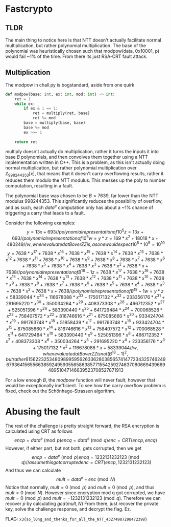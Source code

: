 # Fastcrypto

## TLDR
The main thing to notice here is that NTT doesn't actually facilitate normal multiplication, but rather polynomial multiplication. The base of the polynomial was heuristically chosen such that modpow(data, 0x10001, p) would fail ~1% of the time. From there its just RSA-CRT fault attack.

## Multiplication
The modpow in chall.py is bogstandard, aside from one quirk
```python
def modpow(base: int, ex: int, mod: int) -> int:
	ret = 1
	while ex:
		if ex & 1 == 1:
			ret = multiply(ret, base)
			ret %= mod
		base = multiply(base, base)
		base %= mod
		ex >>= 1
	
	return ret
```
multiply doesn't actually do multiplication, rather it turns the inputs it into base $B$ polynomials, and then convolves them together using a NTT implementation written in C++.
This is a problem, as this isn't actually doing normal multiplication, but rather polynomial multiplication over $\mathbb{Z}_{998244353}[x]$, that means that it doesn't carry overflowing results, rather it reduces them modulo the NTT modulus. This messes up the poly to number computation, resulting in a fault.

The polynomial base was chosen to be $B = 7639$, far lower than the NTT modulus $998244353$. This significantly reduces the possibility of overflow, and as such, each $data^e % p$ computation only has about a ~1% chance of triggering a carry that leads to a fault.

Consider the following examples:
$$
	y = 13x + 693 // polynomial representation of 10^5
	z = 13x + 693 // polynomial representation of 10^5
	w = y * z = 169*x^2 + 18018*x + 480249
	// w, when evaluated at B over ZZ is, as one would expect 10^5 * 10^5 = 10^10
$$
$$
	y = 7638*x^17 + 7638*x^16 + 7638*x^15 + 7638*x^14 + 7638*x^13 + 7638*x^12 + 7638*x^11 + 7638*x^10 + 7638*x^9 + 7638*x^8 + 7638*x^7 + 7638*x^6 + 7638*x^5 + 7638*x^4 + 7638*x^3 + 7638*x^2 + 7638*x + 7638 // polynomial representation of B^18 - 1
	z = 7638*x^17 + 7638*x^16 + 7638*x^15 + 7638*x^14 + 7638*x^13 + 7638*x^12 + 7638*x^11 + 7638*x^10 + 7638*x^9 + 7638*x^8 + 7638*x^7 + 7638*x^6 + 7638*x^5 + 7638*x^4 + 7638*x^3 + 7638*x^2 + 7638*x + 7638 // polynomial representation of B^18 - 1
	w = y * z = 58339044*x^34 + 116678088*x^33 + 175017132*x^32 + 233356176*x^31 + 291695220*x^30 + 350034264*x^29 + 408373308*x^28 + 466712352*x^27 + 525051396*x^26 + 583390440*x^25 + 641729484*x^24 + 700068528*x^23 + 758407572*x^22 + 816746616*x^21 + 875085660*x^20 + 933424704*x^19 + 991763748*x^18 + 51858439*x^17 + 991763748*x^16 + 933424704*x^15 + 875085660*x^14 + 816746616*x^13 + 758407572*x^12 + 700068528*x^11 + 641729484*x^10 + 583390440*x^9 + 525051396*x^8 + 466712352*x^7 + 408373308*x^6 + 350034264*x^5 + 291695220*x^4 + 233356176*x^3 + 175017132*x^2 + 116678088*x + 58339044
	// w, when evaluated at B over ZZ is not (B^18 - 1)^2, but rather 61562232534809899595626336280385657414772343257462496793641565566385924959055658638577155425927463708066943966948951047146639523708527871913
$$

For a low enough $B$, the $modpow$ function will never fault, however that would be exceptionally inefficient. To see how the carry overflow problem is fixed, check out the Schönhage–Strassen algorithm.

# Abusing the fault 
The rest of the challenge is pretty straight forward, the RSA encryption is calculated using CRT as follows
$$
	encp = data^e \pmod{p}
	encq = data^e \pmod{q}
	enc = CRT(encp, encq)
$$
However, if either part, but not both, gets corrupted, then we get
$$
	encp = data^e \pmod{p}
	encq = 1232131232123 \pmod{q} // assume this got corrupted
	enc = CRT(encp, 1232131232123)
$$
And thus we can calculate
$$
	mult = data^e - enc \pmod{N}
$$
Notice that normally, $mult = 0 \pmod{p}$ and $mult = 0 \pmod{p}$, and thus $mult = 0 \pmod{N}$. However since encryption mod q got corrupted, we have $mult = 0 \pmod{p}$ and $mult = -1232131232123 \pmod{q}$. Therefore we can recover $p$ by calculating $gcd(mult, N)$
From there, just recover the private key, solve the challenge response, and decrypt the flag. Ez.

FLAG: `x3{so_l0ng_and_th4nks_for_all_the_NTT_43274987298472398}`
